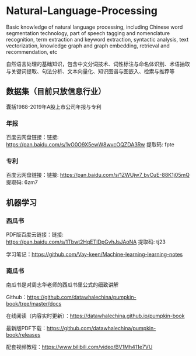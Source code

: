 # Natural-Language-Processing
Basic knowledge of natural language processing, including Chinese word segmentation technology, part of speech tagging and nomenclature recognition, term extraction and keyword extraction, syntactic analysis, text vectorization, knowledge graph and graph embedding, retrieval and recommendation, etc

自然语言处理的基础知识，包含中文分词技术、词性标注与命名体识别、术语抽取与关键词提取、句法分析、文本向量化、知识图谱与图嵌入、检索与推荐等

## 数据集（目前只放信息行业）
囊括1988-2019年A股上市公司年报与专利
### 年报
百度云网盘链接：链接: https://pan.baidu.com/s/1vO0O9X5ewW8wvcOQZDA3Rw 提取码: fpte 
### 专利
百度云网盘链接：链接: https://pan.baidu.com/s/1ZWUjw7_bvCuE-88K1j05mQ 提取码: 6zm7 

## 机器学习
### 西瓜书
PDF版百度云链接：链接: https://pan.baidu.com/s/1Tbwt2HqETIDpGvhJsJAoNA 提取码: tj23 

学习笔记：https://github.com/Vay-keen/Machine-learning-learning-notes
### 南瓜书
南瓜书是对周志华老师的西瓜书里公式的细致讲解

Github：https://github.com/datawhalechina/pumpkin-book/tree/master/docs

在线阅读（内容实时更新）：https://datawhalechina.github.io/pumpkin-book

最新版PDF下载：https://github.com/datawhalechina/pumpkin-book/releases

配套视频教程：https://www.bilibili.com/video/BV1Mh411e7VU
